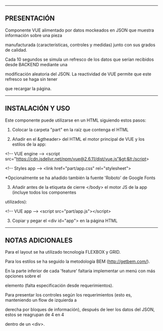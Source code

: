 -----------------------
 PRESENTACIÓN
-----------------------

Componente VUE alimentado por datos mockeados en JSON que muestra información sobre una pieza 

manufacturada (características, controles y medidas) junto con sus grados de calidad.

Cada 10 segundos se simula un refresco de los datos que serían recibidos desde BACKEND mediante una 

modificación aleatoria del JSON. La reactividad de VUE permite que este refresco se haga sin tener 

que recargar la página.

-----------------------
 INSTALACIÓN Y USO
-----------------------

Este componente puede utilizarse en un HTML siguiendo estos pasos:

1) Colocar la carpeta "part" en la raíz que contenga el HTML 

2) Añadir en el &gtheader&gt; del HTML el motor principal de VUE y los estilos de la app:

&lt;!-- VUE engine  --&gt;
&lt;script src="https://cdn.jsdelivr.net/npm/vue@2.6.11/dist/vue.js"&gt;&lt;/script&gt;

&lt;!-- Styles app --&gt;
&lt;link href="part/app.css" rel="stylesheet"&gt;

*Opcionalmente se ha añadido también la fuente 'Roboto' de Google Fonts

3) Añadir antes de la etiqueta de cierre &lt;/body&gt; el motor JS de la app (incluye todos los componentes 

utilizados):

&lt;!-- VUE app --&gt;
&lt;script src="part/app.js"&gt;&lt;/script&gt;


3) Copiar y pegar el &lt;div id="app"&gt; en la página HTML

-----------------------
 NOTAS ADICIONALES
-----------------------

Para el layout se ha utilizado tecnología FLEXBOX y GRID.

Para los estilos se ha seguido la metodología BEM (http://getbem.com/).

En la parte inferior de cada 'feature' faltaría implementar un menú con más opciones sobre el 

elemento (falta especificación desde requerimientos).

Para presentar los controles según los requerimientos (esto es, manteniendo un flow de izquierda a 

derecha por bloques de información), después de leer los datos del JSON, estos se reagrupan de 4 en 4 

dentro de un &lt;div&gt;.
